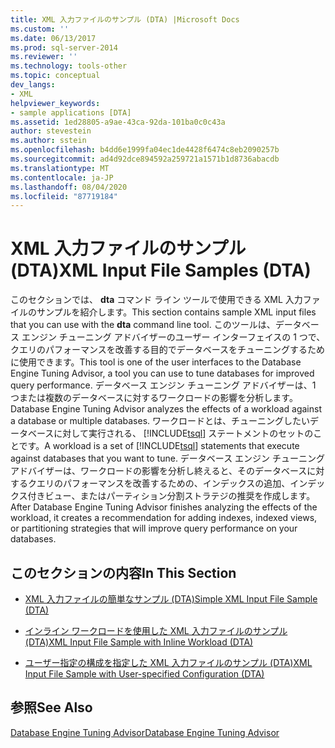 ```yaml
---
title: XML 入力ファイルのサンプル (DTA) |Microsoft Docs
ms.custom: ''
ms.date: 06/13/2017
ms.prod: sql-server-2014
ms.reviewer: ''
ms.technology: tools-other
ms.topic: conceptual
dev_langs:
- XML
helpviewer_keywords:
- sample applications [DTA]
ms.assetid: 1ed28805-a9ae-43ca-92da-101ba0c0c43a
author: stevestein
ms.author: sstein
ms.openlocfilehash: b4dd6e1999fa04ec1de4428f6474c8eb2090257b
ms.sourcegitcommit: ad4d92dce894592a259721a1571b1d8736abacdb
ms.translationtype: MT
ms.contentlocale: ja-JP
ms.lasthandoff: 08/04/2020
ms.locfileid: "87719184"
---
```

# <a name="xml-input-file-samples-dta"></a><span data-ttu-id="c40ba-102">XML 入力ファイルのサンプル (DTA)</span><span class="sxs-lookup"><span data-stu-id="c40ba-102">XML Input File Samples (DTA)</span></span>
  <span data-ttu-id="c40ba-103">このセクションでは、 **dta** コマンド ライン ツールで使用できる XML 入力ファイルのサンプルを紹介します。</span><span class="sxs-lookup"><span data-stu-id="c40ba-103">This section contains sample XML input files that you can use with the **dta** command line tool.</span></span> <span data-ttu-id="c40ba-104">このツールは、データベース エンジン チューニング アドバイザーのユーザー インターフェイスの 1 つで、クエリのパフォーマンスを改善する目的でデータベースをチューニングするために使用できます。</span><span class="sxs-lookup"><span data-stu-id="c40ba-104">This tool is one of the user interfaces to the Database Engine Tuning Advisor, a tool you can use to tune databases for improved query performance.</span></span> <span data-ttu-id="c40ba-105">データベース エンジン チューニング アドバイザーは、1 つまたは複数のデータベースに対するワークロードの影響を分析します。</span><span class="sxs-lookup"><span data-stu-id="c40ba-105">Database Engine Tuning Advisor analyzes the effects of a workload against a database or multiple databases.</span></span> <span data-ttu-id="c40ba-106">ワークロードとは、チューニングしたいデータベースに対して実行される、 [!INCLUDE[tsql](../../includes/tsql-md.md)] ステートメントのセットのことです。</span><span class="sxs-lookup"><span data-stu-id="c40ba-106">A workload is a set of [!INCLUDE[tsql](../../includes/tsql-md.md)] statements that execute against databases that you want to tune.</span></span> <span data-ttu-id="c40ba-107">データベース エンジン チューニング アドバイザーは、ワークロードの影響を分析し終えると、そのデータベースに対するクエリのパフォーマンスを改善するための、インデックスの追加、インデックス付きビュー、またはパーティション分割ストラテジの推奨を作成します。</span><span class="sxs-lookup"><span data-stu-id="c40ba-107">After Database Engine Tuning Advisor finishes analyzing the effects of the workload, it creates a recommendation for adding indexes, indexed views, or partitioning strategies that will improve query performance on your databases.</span></span>  
  
## <a name="in-this-section"></a><span data-ttu-id="c40ba-108">このセクションの内容</span><span class="sxs-lookup"><span data-stu-id="c40ba-108">In This Section</span></span>  
  
-   [<span data-ttu-id="c40ba-109">XML 入力ファイルの簡単なサンプル &#40;DTA&#41;</span><span class="sxs-lookup"><span data-stu-id="c40ba-109">Simple XML Input File Sample &#40;DTA&#41;</span></span>](simple-xml-input-file-sample-dta.md)  
  
-   [<span data-ttu-id="c40ba-110">インライン ワークロードを使用した XML 入力ファイルのサンプル &#40;DTA&#41;</span><span class="sxs-lookup"><span data-stu-id="c40ba-110">XML Input File Sample with Inline Workload &#40;DTA&#41;</span></span>](xml-input-file-sample-with-inline-workload-dta.md)  
  
-   [<span data-ttu-id="c40ba-111">ユーザー指定の構成を指定した XML 入力ファイルのサンプル &#40;DTA&#41;</span><span class="sxs-lookup"><span data-stu-id="c40ba-111">XML Input File Sample with User-specified Configuration &#40;DTA&#41;</span></span>](xml-input-file-sample-with-user-specified-configuration-dta.md)  
  
## <a name="see-also"></a><span data-ttu-id="c40ba-112">参照</span><span class="sxs-lookup"><span data-stu-id="c40ba-112">See Also</span></span>  
 [<span data-ttu-id="c40ba-113">Database Engine Tuning Advisor</span><span class="sxs-lookup"><span data-stu-id="c40ba-113">Database Engine Tuning Advisor</span></span>](../../relational-databases/performance/database-engine-tuning-advisor.md)  
  
  
